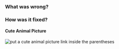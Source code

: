 ### What was wrong?



### How was it fixed?


[//]: # (For important changes, please add a new entry to the release notes file)
[//]: # (See: https://trinity-client.readthedocs.io/en/latest/contributing.html#pull-requests)

#### Cute Animal Picture

![put a cute animal picture link inside the parentheses]()

